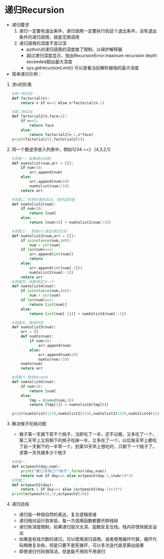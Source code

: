 # 递归Recursion

* 递归要求
    1. 递归一定要有退出条件，递归调用一定要执行到这个退出条件。没有退出条件的递归调用，就是无限调用
    2. 递归调用的深度不宜过深
        * python对递归调用的深度做了限制，以保护解释器
        * 超过递归深度显示，抛出RecursionError:maxinum recursion depth exceeded超出最大深度
        * sys.getrecursionLimit() 可以查看当前解析器栈的最大深度
* 简单递归示例：

1. 求n的阶乘

    ````python
    #第一种实现
    def factorial(n):
        return n if n==1 else n*factorial(n-1)

    #第二种实现
    def factorial2(n,face=1):
        if n==1:
            return face
        else:
            return factorial2(n-1,n*face)
    print(factorial(5),factorial2(5))
    ````

2. 将一个数逆序放入列表中，例如1234 ==》 [4,3,2,1]

    ````python
    #思路一，取模递归调用
    def numtolist(num,arr = []):
        if num<10:
            arr.append(num)
        else:
            arr.append(num%10)
            numtolist(num//10)
        return arr

    #思路二 利用列表的加法，保存返回值
    def numtolist2(num):
        if num<10:
            return [num]
        else:
            return [num%10] + numtolist2(num//10)

    #思路三： 使用str类型递归实现
    def numtolist3(num,arr = []):
        if isinstance(num,int):
            num = str(num)
        if len(num)==1:
            arr.append(int(num))
            return
        else:
            arr.append(int(num[-1]))
            numtolist3(num[:-1])
        return arr
    #思路四，参数限定为一个
    def numtolist4(num):
        if isinstance(num,int):
            num = str(num)
        if len(num)==1:
            return [int(num)]
        else:
            return [int(num[-1])] + numtolist4(num[:-1])

    #思路五，使用闭包
    def numtolist5(num):
        arr = []
        def numto(num):
            if num<10:
                arr.append(num)
            else:
                arr.append(num%10)
                numto(num//10)
        numto(num)
        return arr

    #思路六 使用devmod
    def numtolist6(num):
        if num<10:
            return [num]
        else:
            tmp = divmod(num,10)
            return [tmp[1]] + numtolist6(tmp[0])

    print(numtolist(123),numtolist2(123),numtolist3(123),numtolist4(123),numtolist5(123),numtolist6(123),sep="\n")
    ````  

3. 解决猴子吃桃问题
    * 猴子第一天摘下若干个桃子，当即吃了一半，还不过瘾，又多吃了一个，第二天早上又将剩下的桃子吃掉一半，又多吃了一个。以后每天早上都吃了前一天剩下的一半零一个。到第10天早上想吃时，只剩下一个桃子了。求第一天共摘多少个桃子

    ````python
    #思路一
    def ectpeach(day,num):
        print("第{}天有{}个桃子".format(day,num))
        return num if day==1 else ectpeach(day-1,(num+1)*2)
    #思路二
    def ectpeach2(day):
        return 1 if day==1 else (ectpeach2(day-1)+1)*2
    print(ectpeach(10,1),ectpeach2(10))
    ````

4. 递归总结
    * 递归是一种很自然的表达，复合逻辑思维
    * 递归相对运行效率低，每一次调用函数都要开辟栈帧
    * 递归有深度限制，如果递归层次太深，函数反复压栈，栈内存很快就会溢出
    * 如果是有线次数的递归，可以使用递归调用，或者使用循环代替，循环代码稍微复杂些，但是只要不是死循环，可以多次迭代直至算出结果
    * 即使递归代码很简洁，但是能不用则不用递归
